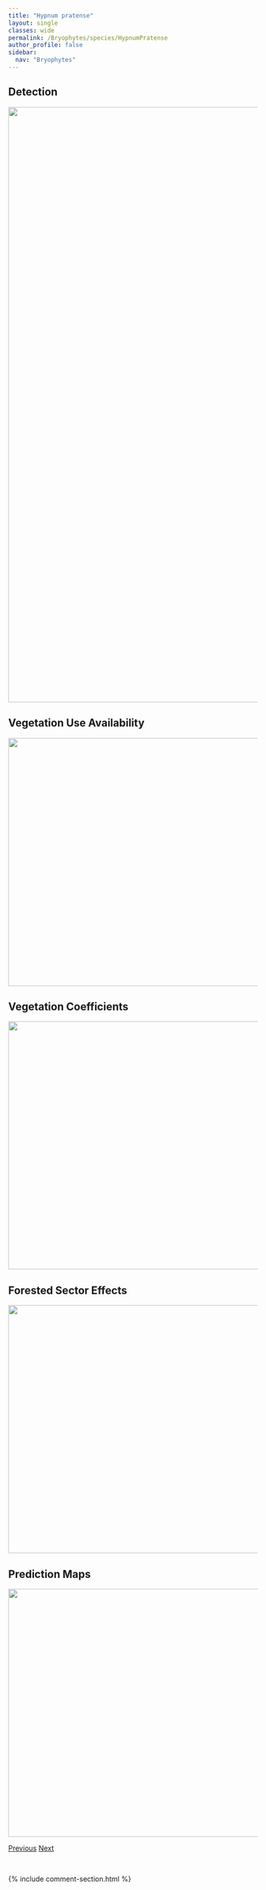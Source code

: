 ```yaml
---
title: "Hypnum pratense"
layout: single
classes: wide
permalink: /Bryophytes/species/HypnumPratense
author_profile: false
sidebar:
  nav: "Bryophytes"
---
```


<h2>Detection</h2>

<a href="https://drive.google.com/uc?export=view&id=1LK36ESAtfgnBe294thKO2y9tKnngvEOw">
<img src="https://drive.google.com/uc?export=view&id=1LK36ESAtfgnBe294thKO2y9tKnngvEOw" height = "1200" width = "800">
</a>


<h2>Vegetation Use Availability</h2>

<a href="https://drive.google.com/uc?export=view&id=1Ab6ECsOhgECzjkCBK3SzjEN2fHHRLeDa">
<img src="https://drive.google.com/uc?export=view&id=1Ab6ECsOhgECzjkCBK3SzjEN2fHHRLeDa" height = "500" width = "1000">
</a>


<h2>Vegetation Coefficients</h2>

<a href="https://drive.google.com/uc?export=view&id=1ZkYVjt3WCPcMFHrHL80PT3D9e1ox-_Xz">
<img src="https://drive.google.com/uc?export=view&id=1ZkYVjt3WCPcMFHrHL80PT3D9e1ox-_Xz" height = "500" width = "1000">
</a>


<h2>Forested Sector Effects</h2>

<a href="https://drive.google.com/uc?export=view&id=11JaBF0pFZZc9HHq4umE9nSP-ka1qYZdb">
<img src="https://drive.google.com/uc?export=view&id=11JaBF0pFZZc9HHq4umE9nSP-ka1qYZdb" height = "500" width = "1000">
</a>


<h2>Prediction Maps</h2>

<a href="https://drive.google.com/uc?export=view&id=1WUQHiYxcFoxQM_wNgObZTbwQxJUiNBk-">
<img src="https://drive.google.com/uc?export=view&id=1WUQHiYxcFoxQM_wNgObZTbwQxJUiNBk-" height = "500" width = "1000">
</a>


<a href="/DevelopmentWebsite/Bryophytes/species/MyurellaJulacea" class="pagination--pager" title="Myurella julacea">Previous</a> <a href="/DevelopmentWebsite/Bryophytes/species/PtilidiumCiliare" class="pagination--pager" title="Ptilidium ciliare">Next</a>

<p>&nbsp;</p>

{% include comment-section.html %}
